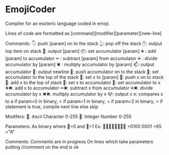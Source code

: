 # EmojiCoder
Compiler for an esoteric language coded in emoji. 

Lines of code are formatted as [command][modifier][parameter][new-line]

Commands:
👇: push [param] on to the stack
👆: pop off the stack
✋: output top item on stack
👋:	output [param] 
📦: set accumulator [param]
➕ : add [param] to accumulator 
➖ : subtract [param] from accumulator 
➗ : divide accumulator by [param]
✖ : mulitply accumulator by [param]
📫: output accumulator
📝: output newline
🔻: push accumulator on to the stack
🔺: set accumulator to the top of the stack
🎒: set x to [param]
🚥: push x on to stack
🚦: add x to the top of stack
🔹: set x to accumulator
🔸: set accumulator to x
➕✖: add x to accumulator 
➖✖: subtract x from accumulator 
➗✖: divide accumulator by x
✖✖: mulitply accumulator by x
📪: output x
🔛: compares x to a
	if param=0 in binary, <
	if param=1 in binary, =
	if param=2 in binary, >
	if statement is true, compile next line else skip
 
Modifers:
🔡: Ascii Character 0-255
🔢: Integer Number 0-255

Parameters:
As binary where 🌚=0 and 🌝=1
Ex: 🌚🌝🌚🌚🌚🌚🌚🌝
	=0100 0001
	=65
	="A"

Comments:
Comments are in progress
On lines which take parameters putting //comment on the end is ok

